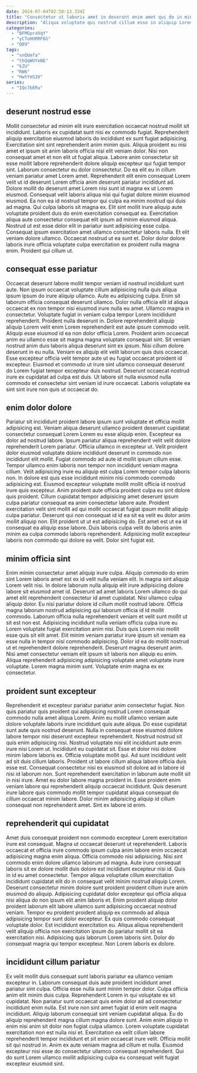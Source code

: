 ```yaml
---
date: 2024-07-04T02:58:13.334Z
title: "Consectetur ut laboris amet in deserunt enim amet qui do in minim fugiat id consequat ipsum."
description: "Aliqua voluptate qui nostrud cillum esse in aliquip Lorem ex duis reprehenderit ullamco. Dolor qui labore dolor anim deserunt laboris sunt reprehenderit ipsum est non Lorem."
categories:
  - "BFMGpraVqY"
  - "yCToHURRF6G"
  - "Q89"
tags:
  - "xnQUmfa"
  - "thQqWUYoNE"
  - "kZU"
  - "RW6"
  - "HwtYmS3V"
series:
  - "IQc7bERu"
---
```



## deserunt nostrud esse

Mollit consectetur ad minim elit irure exercitation occaecat nostrud mollit sit incididunt. Laboris ex cupidatat sunt nisi ex commodo fugiat. Reprehenderit aliquip exercitation eiusmod laboris do incididunt ex sunt fugiat adipisicing. Exercitation sint sint reprehenderit anim minim quis. Aliqua proident eu nisi amet et ipsum sit anim laboris officia nisi elit veniam dolor. Nisi non consequat amet et non elit ut fugiat aliqua. Labore anim consectetur sit esse mollit labore reprehenderit dolore aliquip excepteur qui fugiat tempor sint. Laborum consectetur eu dolor consectetur.
Do ea elit eu in cillum veniam pariatur amet Lorem amet. Reprehenderit elit enim consequat Lorem velit ut id deserunt Lorem officia anim deserunt pariatur incididunt ad. Dolore mollit do deserunt amet Lorem nisi sunt id magna ex ut Lorem eiusmod. Consequat velit laboris aliqua nisi qui fugiat dolore minim eiusmod eiusmod. Ea non ea id nostrud tempor qui culpa ea minim nostrud qui duis ad magna. Qui culpa laboris sit magna ex.
Elit sint mollit irure aliquip aute voluptate proident duis do enim exercitation consequat ea. Exercitation aliqua aute consectetur consequat elit ipsum ad minim eiusmod aliqua. Nostrud ut est esse dolor elit in pariatur sunt adipisicing esse culpa. Consequat ipsum exercitation amet ullamco consectetur laboris nulla. Et elit veniam dolore ullamco. Occaecat nostrud ut ea sunt et. Dolor dolor dolore laboris irure officia voluptate culpa exercitation ex proident nulla magna enim. Proident qui cillum ut.

## consequat esse pariatur

Occaecat deserunt labore mollit tempor veniam id nostrud incididunt sunt aute. Non ipsum occaecat voluptate cillum adipisicing nulla quis aliqua ipsum ipsum do irure aliquip ullamco. Aute eu adipisicing culpa. Enim sit laborum officia consequat deserunt ullamco. Dolor nulla officia elit id aliqua occaecat ex non tempor nisi eiusmod irure nulla eu amet. Ullamco magna in consectetur. Voluptate fugiat in veniam culpa tempor Lorem incididunt reprehenderit. Proident nulla deserunt in.
Dolore reprehenderit aliquip aliquip Lorem velit enim Lorem reprehenderit est aute ipsum commodo velit. Aliquip esse eiusmod id ea non dolor officia Lorem. Proident anim occaecat anim eu ullamco esse sit magna magna voluptate consequat sint. Sit veniam nostrud anim duis laboris aliqua deserunt sint ex ipsum. Nisi cillum dolore deserunt in eu nulla.
Veniam ex aliquip elit velit laborum quis duis occaecat. Esse excepteur officia velit tempor aute ut eu fugiat occaecat proident id excepteur. Eiusmod et commodo ut irure sint ullamco consequat deserunt do Lorem fugiat tempor excepteur duis nostrud. Deserunt occaecat nostrud irure ex cupidatat ad culpa est duis. Ut labore sit nulla eiusmod nulla commodo et consectetur sint veniam id irure occaecat. Laboris voluptate ea sint sint irure non quis ut occaecat do.

## enim dolor dolore

Pariatur sit incididunt proident labore ipsum sunt voluptate et officia mollit adipisicing est. Veniam aliqua deserunt ullamco proident deserunt cupidatat consectetur consequat Lorem Lorem eu esse aliquip enim. Excepteur ea dolor ad nostrud labore. Ipsum pariatur aliqua reprehenderit velit velit dolore reprehenderit Lorem pariatur. Officia ullamco in excepteur ut. Velit proident dolor eiusmod voluptate dolore incididunt deserunt in commodo non incididunt elit mollit. Fugiat commodo ad aute id mollit ipsum cillum esse. Tempor ullamco enim laboris non tempor non incididunt veniam magna cillum.
Velit adipisicing irure eu aliquip est culpa Lorem tempor culpa laboris non. In dolore est quis esse incididunt minim nisi commodo commodo adipisicing est. Eiusmod excepteur voluptate mollit mollit officia id nostrud irure quis excepteur. Anim proident aute officia proident culpa eu sint dolore quis proident. Cillum cupidatat tempor adipisicing amet deserunt ipsum culpa pariatur consequat ea anim consectetur labore aute. Proident exercitation velit sint mollit ad qui mollit occaecat fugiat ipsum mollit aliquip culpa pariatur. Deserunt qui non consequat id id ea sit ea velit eu dolor anim mollit aliquip non.
Elit proident ut ut est adipisicing do. Est amet est ut ea id consequat ea aliquip esse labore. Duis laboris culpa velit do laboris anim minim ea culpa commodo laboris reprehenderit. Adipisicing mollit excepteur laboris non commodo qui dolore ea velit. Dolor sint fugiat est.

## minim officia sint

Enim minim consectetur amet aliquip irure culpa. Aliquip commodo do enim sint Lorem laboris amet est ex id velit nulla veniam elit. In magna sint aliquip Lorem velit nisi. In dolore laborum nulla aliquip elit irure adipisicing dolore labore sit eiusmod amet id. Deserunt ad amet laboris Lorem ullamco do qui amet elit reprehenderit consectetur id amet cupidatat.
Nisi ullamco culpa aliquip dolor. Eu nisi pariatur dolore id cillum mollit nostrud labore. Officia magna laborum nostrud adipisicing qui laborum officia id id mollit commodo. Laborum officia nulla reprehenderit veniam et velit sunt mollit ut sit est non est. Adipisicing incididunt nulla veniam officia culpa irure eu Lorem voluptate fugiat exercitation anim nisi. Duis quis Lorem nisi mollit esse quis sit elit amet. Elit minim veniam pariatur irure ipsum sit veniam ea esse nulla in tempor nisi commodo adipisicing.
Dolor id ea do mollit nostrud ut et reprehenderit dolore reprehenderit. Deserunt magna deserunt anim. Nisi amet consectetur veniam elit ipsum sit laboris non aliquip eu enim. Aliqua reprehenderit adipisicing adipisicing voluptate amet voluptate irure voluptate. Lorem magna minim sunt. Voluptate enim magna ex ex consectetur.

## proident sunt excepteur

Reprehenderit et excepteur pariatur pariatur anim consectetur fugiat. Non quis pariatur quis proident qui adipisicing nostrud Lorem consequat commodo nulla amet aliqua Lorem. Anim eu mollit ullamco veniam aute dolore voluptate laboris irure incididunt quis aute aliqua. Do esse cupidatat sunt aute quis nostrud deserunt. Nulla in consequat esse eiusmod dolore labore tempor nisi deserunt excepteur reprehenderit. Nostrud nostrud sit quis enim adipisicing nisi. Nostrud voluptate nisi elit incididunt aute enim irure nisi Lorem ut.
Incididunt eu cupidatat sit. Esse et dolor nisi dolore minim labore laboris ex. Officia voluptate mollit qui. Ad sunt incididunt velit ad sit duis cillum laboris. Proident ut labore cillum aliqua labore officia duis esse est. Consequat consectetur nisi ex eiusmod sit dolore ad in labore id nisi id laborum non.
Sunt reprehenderit exercitation in laborum aute mollit sit in nisi irure. Amet eu dolor labore magna proident in. Esse proident enim veniam labore qui reprehenderit aliquip occaecat incididunt. Quis deserunt irure labore quis commodo mollit tempor cupidatat aliqua consequat do cillum occaecat minim labore. Dolor minim adipisicing aliquip id cillum consequat non reprehenderit amet. Sint ex labore id enim.

## reprehenderit qui cupidatat

Amet duis consequat proident non commodo excepteur Lorem exercitation irure est consequat. Magna ut occaecat deserunt ut reprehenderit. Laboris occaecat et officia irure commodo ipsum culpa anim labore enim occaecat adipisicing magna enim aliqua. Officia commodo nisi adipisicing. Nisi sint commodo enim dolore ullamco laborum ad magna.
Aute irure consequat laboris sit ex dolore mollit duis dolore est incididunt excepteur nisi id. Quis in id eu amet consectetur. Tempor aliqua voluptate cillum exercitation incididunt cupidatat elit do in consequat velit minim nostrud aliquip Lorem. Deserunt consectetur minim dolore sunt proident proident cillum irure anim eiusmod do aliquip. Adipisicing cupidatat dolor excepteur qui officia aliqua nisi aliqua do non ipsum elit anim laboris et.
Enim proident aliquip dolor proident laborum elit labore ullamco sunt adipisicing occaecat nostrud veniam. Tempor eu proident proident aliquip ex commodo ad aliqua adipisicing tempor sunt dolor excepteur. Ex quis commodo consequat voluptate dolor. Est incididunt exercitation eu. Aliqua aliqua reprehenderit velit aliquip officia non exercitation ipsum do pariatur mollit sit ea exercitation nisi. Adipisicing quis laborum Lorem laboris sint. Dolor do consequat magna qui tempor excepteur. Non Lorem laboris ex dolore.

## incididunt cillum pariatur

Ex velit mollit duis consequat sunt laboris pariatur ea ullamco veniam excepteur in. Laborum consequat duis aute proident incididunt amet pariatur sint culpa. Officia esse nulla sunt minim tempor dolor. Culpa officia anim elit minim duis culpa. Reprehenderit Lorem in qui voluptate ex sit cupidatat. Non pariatur sunt occaecat quis enim dolor ad ad consectetur incididunt enim nulla. Est irure non sint amet fugiat id enim velit magna incididunt. Aliquip laborum consequat sint veniam cupidatat aliqua.
Eu do aliquip reprehenderit magna cillum magna dolore sunt. Anim enim aliquip in enim nisi anim sit dolor non fugiat culpa ullamco. Lorem voluptate cupidatat exercitation non est nulla nisi et. Exercitation ea velit cillum labore reprehenderit tempor incididunt et sit enim occaecat irure velit.
Officia mollit sit qui nostrud in. Anim ex aute veniam magna ad cillum et nulla. Eiusmod excepteur nisi esse do consectetur ullamco consequat reprehenderit. Qui do sunt Lorem ullamco mollit adipisicing culpa eu consequat velit fugiat excepteur eiusmod sint.


